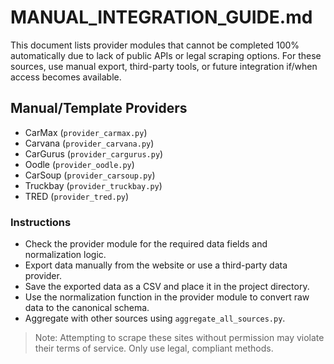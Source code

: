 # MANUAL_INTEGRATION_GUIDE.md

This document lists provider modules that cannot be completed 100% automatically due to lack of public APIs or legal scraping options. For these sources, use manual export, third-party tools, or future integration if/when access becomes available.

## Manual/Template Providers

- CarMax (`provider_carmax.py`)
- Carvana (`provider_carvana.py`)
- CarGurus (`provider_cargurus.py`)
- Oodle (`provider_oodle.py`)
- CarSoup (`provider_carsoup.py`)
- Truckbay (`provider_truckbay.py`)
- TRED (`provider_tred.py`)

### Instructions
- Check the provider module for the required data fields and normalization logic.
- Export data manually from the website or use a third-party data provider.
- Save the exported data as a CSV and place it in the project directory.
- Use the normalization function in the provider module to convert raw data to the canonical schema.
- Aggregate with other sources using `aggregate_all_sources.py`.

> Note: Attempting to scrape these sites without permission may violate their terms of service. Only use legal, compliant methods.
